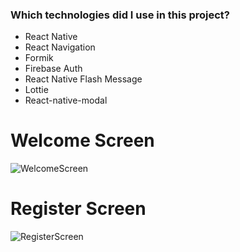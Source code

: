### Which technologies did I use in this project?
* React Native
* React Navigation
* Formik 
* Firebase Auth
* React Native Flash Message
* Lottie
* React-native-modal
# Welcome Screen

![WelcomeScreen](https://i.ibb.co/y0tSPkW/Ekran-Resmi-2022-09-14-22-59-30.png)
# Register Screen
![RegisterScreen](https://i.ibb.co/dDdxdfz/Ekran-Resmi-2022-09-14-22-59-45.png)